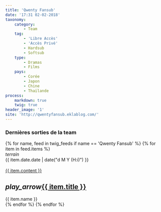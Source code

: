 ```yaml
---
title: 'Qwenty Fansub'
date: '17:31 02-02-2018'
taxonomy:
    category:
        - Team
    tag:
        - 'Libre Accès'
        - 'Accès Privé'
        - Hardsub
        - Softsub
    type:
        - Dramas
        - Films
    pays:
        - Corée
        - Japon
        - Chine
        - Thaïlande
process:
    markdown: true
    twig: true
header_image: '1'
site: 'http://qwentyfansub.eklablog.com/'
---
```


<div class="gap"></div>
<h3>Dernières sorties de la team</h3>



<div class="row">
{% for name, feed in twig_feeds if name == 'Qwenty Fansub' %}
{% for item in feed.items %}
<div class="col s12 m6 l4 xl3">
<div class="card">
<span class="top-icon"><i class="material-icons">terrain</i></span>
<div class="rssincl-itemdate">{{ item.date.date | date("d M Y (H:i)") }}</div><br>
<a href="{{ item.url }}" target="_blank"><div class="item-image">{{ item.content }}</div></a>
 <h2 class="truncate"><i class="tiny material-icons">play_arrow</i><a href="{{ item.url }}" target="_blank">{{ item.title }}</a></h2>
<div class="rssincl-itemfeedtitle">{{ item.name }}</div>
</div>
</div>
{% endfor %}
{% endfor %}
</div>
